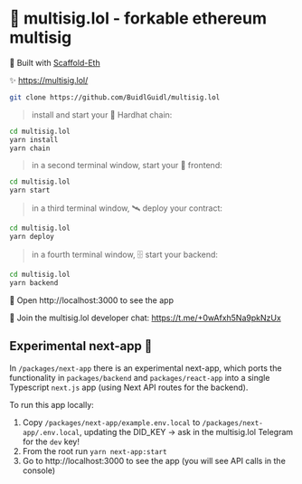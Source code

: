# 👛 multisig.lol - forkable ethereum multisig 

🚀 Built with [Scaffold-Eth](https://github.com/scaffold-eth/scaffold-eth)

✨ https://multisig.lol/

```bash
git clone https://github.com/BuidlGuidl/multisig.lol
```

> install and start your 👷‍ Hardhat chain:

```bash
cd multisig.lol
yarn install
yarn chain
```

> in a second terminal window, start your 📱 frontend:

```bash
cd multisig.lol
yarn start
```

> in a third terminal window, 🛰 deploy your contract:

```bash
cd multisig.lol
yarn deploy
```

> in a fourth terminal window, 🗄 start your backend:

```bash
cd multisig.lol
yarn backend
```

📱 Open http://localhost:3000 to see the app

💬 Join the multisig.lol developer chat: https://t.me/+0wAfxh5Na9pkNzUx

## Experimental next-app 🧪

In `/packages/next-app` there is an experimental next-app, which ports the functionality in `packages/backend` and `packages/react-app` into a single Typescript `next.js` app (using Next API routes for the backend).

To run this app locally:

1. Copy `/packages/next-app/example.env.local` to `/packages/next-app/.env.local`, updating the DID_KEY -> ask in the multisig.lol Telegram for the `dev` key!
2. From the root run `yarn next-app:start`
3. Go to http://localhost:3000 to see the app (you will see API calls in the console)